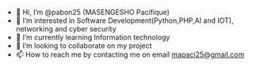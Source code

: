 - 👋 Hi, I’m @pabon25 (MASENGESHO Pacifique)
- 👀 I’m interested in Software Development(Python,PHP,AI and IOT), networking and cyber security
- 🌱 I’m currently learning Information technology
- 💞️ I’m looking to collaborate on my project
- 📫 How to reach me by contacting me on email mapaci25@gmail.com

<!---
pabon25/pabon25 is a ✨ special ✨ repository because its `README.md` (this file) appears on your GitHub profile.
You can click the Preview link to take a look at your changes.
--->
